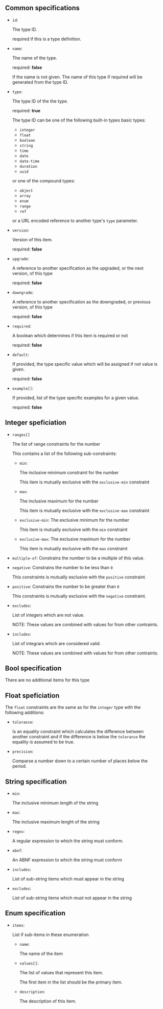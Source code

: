 ## Common specifications

-   `id`:

    The type ID.

    required if this is a type definition.  

-   `name`: 

    The name of the type.
    
    required: **false**

    If the name is not given. The name of this type if required
    will be generated from the type ID.

-   `type`: 

    The type ID of the the type.

    required: **true**

    The type ID can be one of the following built-in types basic types:
    - `integer`
    - `float`
    - `boolean`
    - `string`
    - `time`
    - `date`
    - `date-time`
    - `duration`
    - `uuid`

    or one of the compound types:
    - `object`
    - `array`
    - `enum`
    - `range`
    - `ref`

    or a URL encoded reference to another type's `type` parameter.

-   `version`: 

    Version of this item.

    required: **false**
-   `upgrade`:  

    A reference to another specification as the upgraded, or
    the next version, of this type

    required: **false**
-   `downgrade`:  

    A reference to another specification as the downgraded, or
    previous version, of this type

    required: **false**
-   `required`: 

    A boolean which determines if this item is required or not

    required: **false**
-   `default`: 

    If provided, the type specific value which will be assigned
    if not value is given.

    required: **false**

-   `example[]`: 

    If provided, list of the type specific examples for a given value.

    required: **false**


## Integer speficiation

-   `ranges[]` 
    
    The list of range constraints for the number

    This contains a list of the following sub-constraints:

    -   `min`: 
        
        The inclusive minimum constraint for the number

        This item is mutually exclusive with the `exclusive-min` constraint
    -   `max`: 
        
        The inclusive maximum for the number

        This item is mutually exclusive with the `exclusive-max` constraint
    -   `exclusive-min`: The exclusive minimum for the number

        This item is mutually exclusive with the `min` constraint
    -   `exclusive-max`: The exclusive maximum for the number

        This item is mutually exclusive with the `max` constraint
-   `multiple-of`: Constrains the number to be a multiple of this value.
-   `negative`: Constrains the number to be less than `0`

    This constraints is mutually exclusive with the `positive` constraint.
-   `positive`: Constrains the number to be greater than `0`

    This constraints is mutually exclusive with the `negative` constraint.
-   `excludes`: 

    List of integers which are not value.

    NOTE: These values are combined with values for from other contraints.
-   `includes`: 

    List of integrars which are considered valid.

    NOTE: These values are combined with values for from other contraints.

## Bool specification

There are no additional items for this type

## Float speficiation

The `float` constraints are the same as for the `integer` type with the
following additions:
-   `tolerance`:

    Is an equality constraint which calculates the difference
    between another constraint and if the difference is below the `tolerance`
    the equality is assumed to be true.
-   `precision`:

    Comparse a number down to a certain number of places below
    the period.

## String specification
-   `min`: 

    The inclusive minimum length of the string
-   `max`: 

    The inclusive maximum lenght of the string
-   `regex`: 

    A regular expression to which the string must conform.
-   `abnf`: 

    An ABNF expression to which the string must conform
-   `includes`: 

    List of sub-string items which must appear in the string
-   `excludes`: 

    List of sub-string items which must not appear in the string

## Enum specification
-   `items`:

    List if sub-items in these enumeration

    -   `name`:
    
        The name of the item
    -   `values[]`:

        The list of values that represent this item.  
        
        The first item in the list should be the primary item.
    -   `description`:

        The description of this item.
